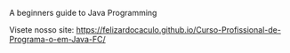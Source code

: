 A beginners guide to Java Programming

Visete nosso site: <a>https://felizardocaculo.github.io/Curso-Profissional-de-Programa-o-em-Java-FC/</a>
